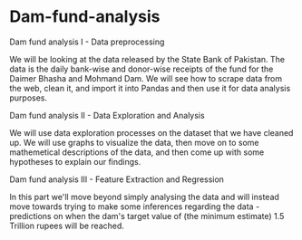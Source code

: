 # Dam-fund-analysis

Dam fund analysis I - Data preprocessing

We will be looking at the data released by the State Bank of Pakistan. The data is the daily bank-wise and donor-wise receipts of the fund for the Daimer Bhasha and Mohmand Dam.
We will see how to scrape data from the web, clean it, and import it into Pandas and then use it for data analysis purposes.

Dam fund analysis II - Data Exploration and Analysis 

We will use  data exploration processes on the dataset that we have cleaned up.
We will use  graphs to visualize the data, then move on to some mathemetical descriptions of the data, and then come up with some hypotheses to explain our findings.

Dam fund analysis III - Feature Extraction and Regression

In this part we'll move beyond simply analysing the data and will instead move towards trying to make some inferences regarding the data - predictions on when the dam's target value of (the minimum estimate) 1.5 Trillion rupees will be reached.
